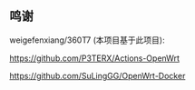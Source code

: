 

## 鸣谢

weigefenxiang/360T7 (本项目基于此项目):

<https://github.com/P3TERX/Actions-OpenWrt>

https://github.com/SuLingGG/OpenWrt-Docker
